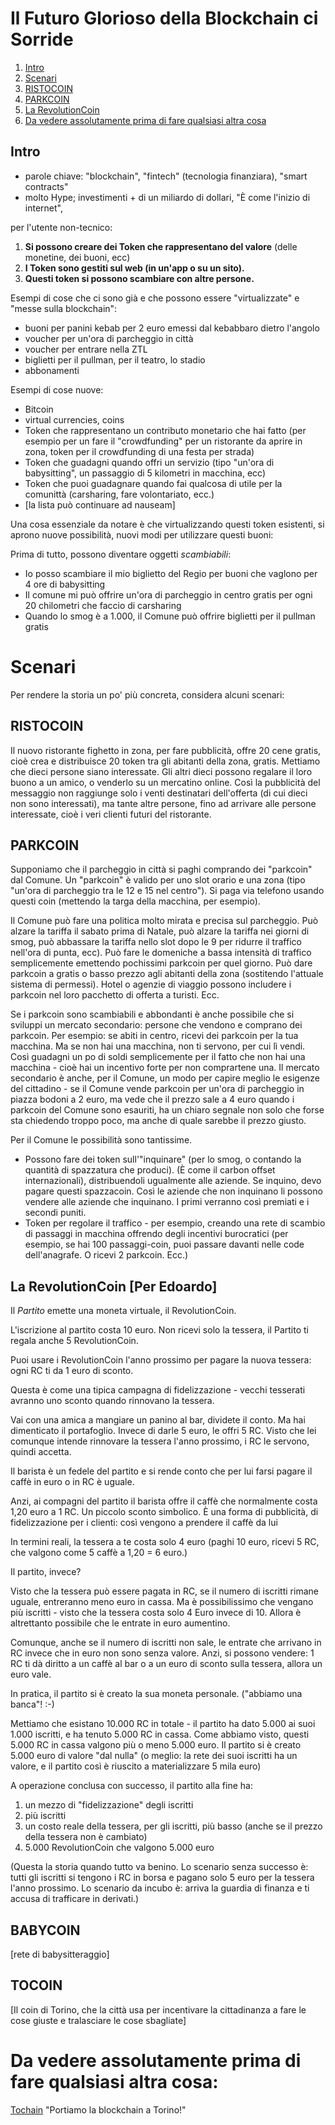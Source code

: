 # Il Futuro Glorioso della Blockchain ci Sorride 


1. [Intro](#intro)
1. [Scenari](#scenari)
  1. [RISTOCOIN](#ristocoin)
  1. [PARKCOIN](#parkcoin)
  1. [La RevolutionCoin](#revolutioncoin)
1. [Da vedere assolutamente prima di fare qualsiasi altra cosa](#ultimo)

## Intro

 * parole chiave: "blockchain", "fintech" (tecnologia finanziara), "smart contracts"
 * molto Hype; investimenti + di un miliardo di dollari, "È come l'inizio di internet",

per l'utente non-tecnico:

 1. **Si possono creare dei Token che rappresentano del valore** (delle monetine, dei buoni, ecc)
 1. **I Token sono gestiti sul web (in un'app o su un sito).**
 1. **Questi token si possono scambiare con altre persone.**

Esempi di cose che ci sono già e che possono essere "virtualizzate" e "messe sulla blockchain":
  - buoni per panini kebab per 2 euro emessi dal kebabbaro dietro l'angolo
  - voucher per un'ora di parcheggio in città
  - voucher per entrare nella ZTL
  - biglietti per il pullman, per il teatro, lo stadio
  - abbonamenti

Esempi di cose nuove:

 - Bitcoin
 - virtual currencies, coins 
 - Token che rappresentano un contributo monetario che hai fatto (per esempio per un fare il "crowdfunding" per un ristorante da aprire in zona, token per il crowdfunding di una festa per strada)
 - Token che guadagni quando offri un servizio (tipo "un'ora di babysitting", un passaggio di 5 kilometri in macchina, ecc)
 - Token che puoi guadagnare quando fai qualcosa di utile per la comunittà (carsharing, fare volontariato, ecc.)
 - [la lista può continuare ad nauseam]

Una cosa essenziale da notare è che virtualizzando questi token esistenti, si aprono nuove possibilità, nuovi modi per utilizzare questi buoni:

Prima di tutto, possono diventare oggetti *scambiabili*:

 - Io posso scambiare il mio biglietto del Regio per buoni che vaglono per 4 ore di babysitting
 - Il comune mi può offrire un'ora di parcheggio in centro gratis per ogni 20 chilometri che faccio di carsharing
 - Quando lo smog è a 1.000, il Comune può offrire biglietti per il pullman gratis


# Scenari

Per rendere la storia un po' più concreta, considera alcuni scenari:

## RISTOCOIN

Il nuovo ristorante fighetto in zona, per fare pubblicità, offre 20 cene gratis, cioè crea e distribuisce 20 token tra gli abitanti della zona, gratis. Mettiamo che dieci persone siano interessate. Gli altri dieci possono regalare il loro buono a un amico, o venderlo su un mercatino online. Così la pubblicità del messaggio non raggiunge solo i venti destinatari dell'offerta (di cui dieci non sono interessati), ma tante altre persone, fino ad arrivare alle persone interessate, cioè i veri clienti futuri del ristorante. 

## PARKCOIN

Supponiamo che il parcheggio in città si paghi comprando dei "parkcoin" dal Comune. Un "parkcoin" è valido per uno slot orario e una zona (tipo "un'ora di parcheggio tra le 12 e 15 nel centro"). Si paga via telefono usando questi coin (mettendo la targa della macchina, per esempio). 

Il Comune può fare una politica molto mirata e precisa sul parcheggio. Può alzare la tariffa il sabato prima di Natale, può alzare la tariffa nei giorni di smog, può abbassare la tariffa nello slot dopo le 9 per ridurre il traffico nell'ora di punta, ecc). Può fare le domeniche a bassa intensità di traffico semplicemente emettendo pochissimi parkcoin per quel giorno. Può dare parkcoin a gratis o basso prezzo agli abitanti della zona (sostitendo l'attuale sistema di permessi). Hotel o agenzie di viaggio possono includere i parkcoin nel loro pacchetto di offerta a turisti. Ecc. 

Se i parkcoin sono scambiabili e abbondanti è anche possibile che si sviluppi un mercato secondario: persone che vendono e comprano dei parkcoin. Per esempio: se abiti in centro, ricevi dei parkcoin per la tua macchina. Ma se non hai una macchina, non ti servono, per cui lì vendi. Così guadagni un po di soldi semplicemente per il fatto che non hai una macchina - cioè hai un incentivo forte per non comprartene una. Il mercato secondario è anche, per il Comune, un modo per capire meglio le esigenze del cittadino - se il Comune vende parkcoin per un'ora di parcheggio in piazza bodoni a 2 euro, ma vede che il prezzo sale a 4 euro quando i parkcoin del Comune sono esauriti, ha un chiaro segnale non solo che forse sta chiedendo troppo poco, ma anche di quale sarebbe il prezzo giusto.

Per il Comune le possibilità sono tantissime. 
- Possono fare dei token sull'"inquinare" (per lo smog, o contando la quantità di spazzatura che produci). (È come il carbon offset internazionali), distribuendoli ugualmente alle aziende. Se inquino, devo pagare questi spazzacoin. Così le aziende che non inquinano li possono vendere alle aziende che inquinano. I primi verranno così premiati e i secondi puniti.
- Token per regolare il traffico - per esempio, creando una rete di scambio di passaggi in macchina offrendo degli incentivi burocratici (per esempio, se hai 100 passaggi-coin, puoi passare davanti nelle code dell'anagrafe. O ricevi 2 parkcoin. Ecc.)


## <a id="revolutioncoin"></a>La RevolutionCoin [Per Edoardo] 

Il *Partito* emette una moneta virtuale, il RevolutionCoin. 

L'iscrizione al partito costa 10 euro. Non ricevi solo la tessera, il Partito ti regala anche 5 RevolutionCoin. 

Puoi usare i RevolutionCoin l'anno prossimo per pagare la nuova tessera: ogni RC ti da 1 euro di sconto. 

Questa è come una tipica campagna di fidelizzazione - vecchi tesserati avranno uno sconto quando rinnovano la tessera.

Vai con una amica a mangiare un panino al bar, dividete il conto. Ma hai dimenticato il portafoglio.
Invece di darle 5 euro, le offri 5 RC. Visto che lei comunque intende rinnovare la tessera l'anno prossimo, i RC le servono, quindi accetta.

Il barista è un fedele del partito e si rende conto che per lui farsi pagare il caffè in euro o in RC è uguale. 

Anzi, ai compagni del partito il barista offre il caffè che normalmente costa 1,20 euro a 1 RC. Un piccolo sconto simbolico. 
È una forma di pubblicità, di fidelizzazione per i clienti: così vengono a prendere il caffè da lui 


In termini reali, la tessera a te costa solo 4 euro (paghi 10 euro, ricevi 5 RC, che valgono come 5 caffè a 1,20 = 6 euro.)

Il partito, invece? 

Visto che la tessera può essere pagata in RC, se il numero di iscritti rimane uguale, entreranno meno euro in cassa. 
Ma è possibilissimo che vengano più iscritti - visto che la tessera costa solo 4 Euro invece di 10. Allora è altrettanto possibile che le entrate in euro aumentino.

Comunque, anche se il numero di iscritti non sale, le entrate che arrivano in RC invece che in euro non sono senza valore. 
Anzi, si possono vendere: 1 RC ti dà diritto a un caffè al bar o a un euro di sconto sulla tessera, allora un euro vale.

In pratica, il partito si è creato la sua moneta personale. ("abbiamo una banca"! :-)

Mettiamo che esistano 10.000 RC in totale - il partito ha dato 5.000 ai suoi 1.000 iscritti, e ha tenuto 5.000 RC in cassa. Come abbiamo visto, questi 5.000 RC in cassa valgono più o meno 5.000 euro. Il partito si è creato 5.000 euro di valore "dal nulla" (o meglio: la rete dei suoi iscritti ha un valore, e il partito così è riuscito a materializzare 5 mila euro)

A operazione conclusa con successo, il partito alla fine ha:

1. un mezzo di "fidelizzazione" degli iscritti
2. più iscritti
3. un costo reale della tessera, per gli iscritti, più basso (anche se il prezzo della tessera non è cambiato)
4. 5.000 RevolutionCoin che valgono 5.000 euro

(Questa la storia quando tutto va benino. Lo scenario senza successo è: tutti gli iscritti si tengono i RC in borsa e pagano solo 5 euro per la tessera l'anno prossimo. Lo scenario da incubo è: arriva la guardia di finanza e ti accusa di trafficare in derivati.)


## BABYCOIN

[rete di babysitteraggio]

## TOCOIN

[Il coin di Torino, che la città usa per incentivare la cittadinanza a fare le cose giuste e tralasciare le cose sbagliate]


# <a id="ultimo"></a>Da vedere assolutamente prima di fare qualsiasi altra cosa: 

[Tochain](http://www.tochain.org) "Portiamo la blockchain a Torino!"



  
